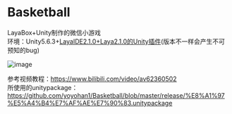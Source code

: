 # Basketball
LayaBox+Unity制作的微信小游戏  
环境：Unity5.6.3+[LayaIDE2.1.0+Laya2.1.0的Unity插件](https://ldc2.layabox.com/layadownload/?type=layaairide-LayaAir%20IDE%202.1.0)(版本不一样会产生不可预知的bug)

![image](https://github.com/yoyohan1/Basketball/blob/master/basketball.gif)

参考视频教程：https://www.bilibili.com/video/av62360502  
所使用的unitypackage：https://github.com/yoyohan1/Basketball/blob/master/release/%E8%A1%97%E5%A4%B4%E7%AF%AE%E7%90%83.unitypackage

